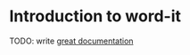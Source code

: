 # Introduction to word-it

TODO: write [great documentation](http://jacobian.org/writing/what-to-write/)
